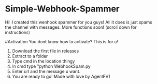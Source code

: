 # Simple-Webhook-Spammer
Hi! I created this wenhook spammer for you guys!
All it does is just spams the channel with messages. More functions soon! (scroll down for instructions)

#Activation
You dont know how to activate? This is for u!
1) Download the first file in releases
2) Extract to a folder
3) Type cmd in the location thingy
4) In cmd type "python WebhookSpam.py
5) Enter url and the message u want.
6) You are ready to go! Made with love by AgentFV1
